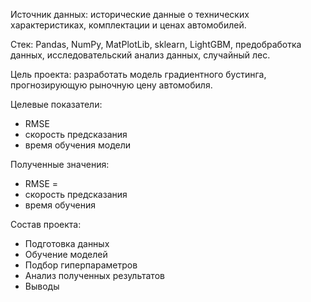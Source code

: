 Источник данных: исторические данные о технических характеристиках, комплектации и ценах автомобилей.

Стек: Pandas, NumPy, MatPlotLib, sklearn, LightGBM, предобработка данных, исследовательский анализ данных, случайный лес.

Цель проекта: разработать модель градиентного бустинга, прогнозирующую рыночную цену автомобиля. 

Целевые показатели:
- RMSE
- скорость предсказания
- время обучения модели

Полученные значения:
- RMSE = 
- скорость предсказания 
- время обучения 

Состав проекта:
- Подготовка данных
- Обучение моделей
- Подбор гиперпараметров
- Анализ полученных результатов
- Выводы
